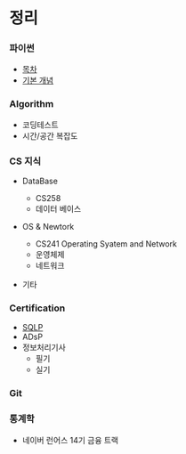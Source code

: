 # 정리

### 파이썬 
  - [목차](https://github.com/youn-haesun/Note/blob/main/python/readme.md)
  - [기본 개념](https://github.com/youn-haesun/Note/blob/main/python/%EA%B8%B0%EB%B3%B8%EA%B0%9C%EB%85%90.md)
  
### Algorithm
  - 코딩테스트 
  - 시간/공간 복잡도
  
### CS 지식
  - DataBase
    - CS258
    - 데이터 베이스
    
   - OS & Newtork
      - CS241 Operating Syatem and Network
      - 운영체제
      - 네트워크
  
  - 기타



### Certification 
- [SQLP](https://github.com/youn-haesun/Note/blob/main/certification/sql.md)
- ADsP
- 정보처리기사
  - 필기 
  - 실기
 
### Git 


  
### 통계학
  - 네이버 런어스 14기 금융 트랙
